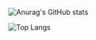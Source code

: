 ![Anurag's GitHub stats](https://github-readme-stats.vercel.app/api?username=ORI-Muchim&show_icons=true&theme=dark)

![Top Langs](https://github-readme-stats.vercel.app/api/top-langs/?username=ORI-Muchim&layout=compact&theme=tokyonight)
